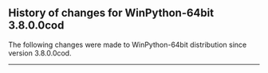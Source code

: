﻿## History of changes for WinPython-64bit 3.8.0.0cod

The following changes were made to WinPython-64bit distribution since version 3.8.0.0cod.

* * *

